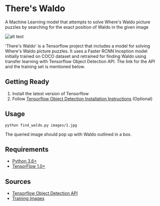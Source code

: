 # There's Waldo
A Machine Learning model that attempts to solve Where's Waldo picture puzzles by searching for the exact position of Waldo in the given image

![alt text](https://raw.githubusercontent.com/imanurg/there-s-waldo/master/docs/docs.png)

'There's Waldo' is a Tensorflow project that includes a model for solving Where's Waldo picture puzzles.
It uses a Faster RCNN Inception model initially trained on COCO dataset and retrained for finding Waldo using transfer learning with Tensorflow Object Detection API. The link for the API and the training set is mentioned below.

## Getting Ready
1. Install the latest version of Tensorflow
2. Follow [Tensorflow Object Detection Installation Instructions](https://github.com/tensorflow/models/blob/master/research/object_detection/g3doc/installation.md) (Optional)

## Usage
```
python find_waldo.py images/1.jpg
```
The queried image should pop up with Waldo outlined in a box.

## Requirements
- [Python 3.6+](https://www.continuum.io/download)
- [TensorFlow 1.0+](https://www.tensorflow.org/)

## Sources
- [Tensorflow Object Detection API](https://github.com/tensorflow/models/tree/master/research/object_detection)
- [Training Images](https://github.com/vc1492a/Hey-Waldo)
